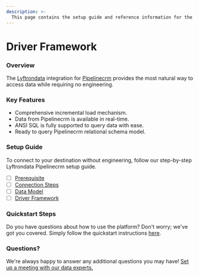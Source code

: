 ```yaml
---
description: >-
  This page contains the setup guide and reference information for the Pipelinecrm source connector.
---
```


# Driver Framework

### Overview

The [Lyftrondata](https://www.lyftrondata.com/) integration for [Pipelinecrm](None) provides the most natural way to access data while requiring no engineering.

### Key Features

* Comprehensive incremental load mechanism.
* Data from Pipelinecrm is available in real-time.&#x20;
* ANSI SQL is fully supported to query data with ease.
* Ready to query Pipelinecrm relational schema model.

### Setup Guide

To connect to your destination without engineering, follow our step-by-step Lyftrondata Pipelinecrm setup guide.

* [ ] [Prerequisite](../prerequisite.md)
* [ ] [Connection Steps](../connection-steps.md)
* [ ] [Data Model](../data-model/erd.md)
* [ ] [Driver Framework](../driver-framework/)

### Quickstart Steps

Do you have questions about how to use the platform? Don't worry; we've got you covered. Simply follow the quickstart instructions [here](../driver-framework/README.md).

### Questions? <a href="#questions" id="questions"></a>

We're always happy to answer any additional questions you may have! [Set up a meeting with our data experts.](https://www.lyftrondata.com/book-a-meeting/)


